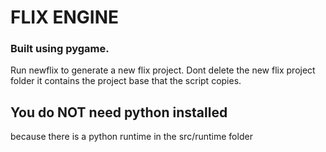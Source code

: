 # FLIX ENGINE
### Built using pygame.

Run newflix to generate a new flix project.
Dont delete the new flix project folder it contains the project base that the script copies.

## You do NOT need python installed
because there is a python runtime in the src/runtime folder
